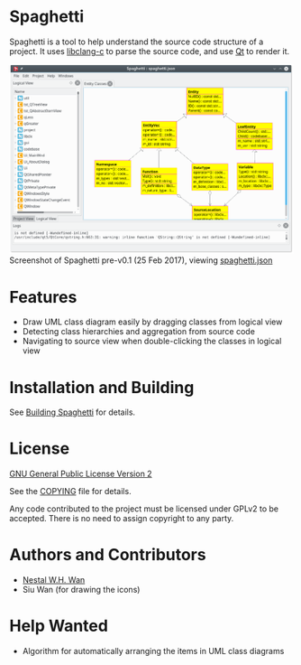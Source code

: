 # Spaghetti

Spaghetti is a tool to help understand the source code structure of a
project. It uses [libclang-c](http://clang.llvm.org/doxygen/group__CINDEX.html)
to parse the source code, and use [Qt](http://doc.qt.io/qt-5/index.html) to
render it.

![snapshot-1](./doc/snapshot1.png)
Screenshot of Spaghetti pre-v0.1 (25 Feb 2017), viewing [spaghetti.json](./doc/spaghetti.json)

# Features

* Draw UML class diagram easily by dragging classes from logical view
* Detecting class hierarchies and aggregation from source code
* Navigating to source view when double-clicking the classes in logical view

# Installation and Building

See [Building Spaghetti](doc/building.md) for details.

# License

[GNU General Public License Version 2](https://www.gnu.org/licenses/gpl-2.0.html)

See the [COPYING](./COPYING) file for details.

Any code contributed to the project must be licensed under GPLv2 to be
accepted. There is no need to assign copyright to any party. 

# Authors and Contributors

* [Nestal W.H. Wan](https://gitlab.com/nestal)
* Siu Wan (for drawing the icons)

# Help Wanted

* Algorithm for automatically arranging the items in UML class diagrams 
